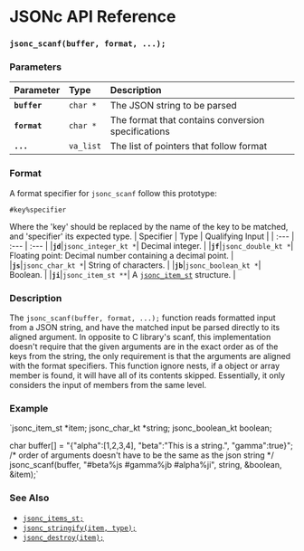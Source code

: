 # JSONc API Reference

### `jsonc_scanf(buffer, format, ...);`

### Parameters

| Parameter | Type | Description |
| :--- | :--- | :--- |
|**`buffer`**|`char *`| The JSON string to be parsed |
|**`format`**|`char *`| The format that contains conversion specifications  |
|**`...`**|`va_list`| The list of pointers that follow format |

### Format

A format specifier for `jsonc_scanf` follow this prototype:

`#key%specifier`

Where the 'key' should be replaced by the name of the key to be matched, and 'specifier' its expected type.
| Specifier | Type | Qualifying Input |
| :--- | :--- | :--- |
|**`jd`**|`jsonc_integer_kt *`| Decimal integer. |
|**`jf`**|`jsonc_double_kt *`| Floating point: Decimal number containing a decimal point. |
|**`js`**|`jsonc_char_kt *`| String of characters. |
|**`jb`**|`jsonc_boolean_kt *`| Boolean. |
|**`ji`**|`jsonc_item_st **`| A [`jsonc_item_st`](jsonc_item_st.md) structure. |

### Description

The `jsonc_scanf(buffer, format, ...);` function reads formatted input from a JSON string, and have the matched input be parsed directly to its aligned argument. In opposite to C library's scanf, this implementation doesn't require that the given arguments are in the exact order as of the keys from the string, the only requirement is that the arguments are aligned with the format specifiers. This function ignore nests, if a object or array member is found, it will have all of its contents skipped. Essentially, it only considers the input of members from the same level.

### Example

`jsonc_item_st *item;
 jsonc_char_kt *string;
 jsonc_boolean_kt boolean;

 char buffer[] = "{\"alpha\":[1,2,3,4], \"beta\":\"This is a string.", \"gamma\":true}";
 /* order of arguments doesn't have to be the same as the json string */
 jsonc_scanf(buffer, "#beta%js #gamma%jb #alpha%ji", string, &boolean, &item);`

### See Also

* [`jsonc_items_st;`](jsonc_item_st.md)
* [`jsonc_stringify(item, type);`](jsonc_stringify.md)
* [`jsonc_destroy(item);`](jsonc_destroy.md)
